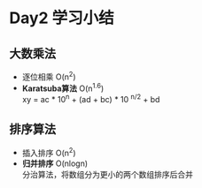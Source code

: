 # Day2 学习小结  
## 大数乘法  
+ 逐位相乘  O(n<sup>2</sup>)  
+ **Karatsuba算法**  O(n<sup>1.6</sup>)  
    xy = ac * 10<sup>n</sup> + (ad + bc) * 10 <sup>n/2</sup> + bd  

## 排序算法
+ 插入排序 O(n<sup>2</sup>)   
+ **归并排序** O(nlogn)  
    分治算法，将数组分为更小的两个数组排序后合并  